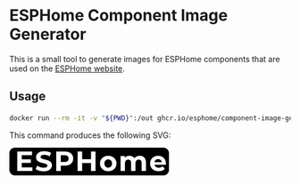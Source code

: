 # ESPHome Component Image Generator

This is a small tool to generate images for ESPHome components that are used on the [ESPHome website](https://esphome.io).


## Usage

```bash
docker run --rm -it -v "${PWD}":/out ghcr.io/esphome/component-image-generator:latest ESPHome.svg
```

This command produces the following SVG:

![ESPHome](esphome.svg)
